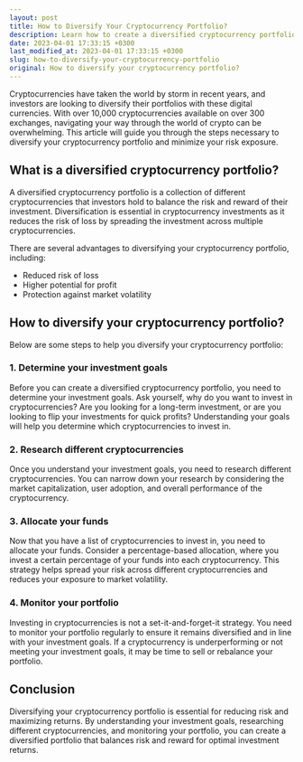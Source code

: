 ```yaml
---
layout: post
title: How to Diversify Your Cryptocurrency Portfolio?
description: Learn how to create a diversified cryptocurrency portfolio that balances risk and reward for optimal investment returns.
date: 2023-04-01 17:33:15 +0300
last_modified_at: 2023-04-01 17:33:15 +0300
slug: how-to-diversify-your-cryptocurrency-portfolio
original: How to diversify your cryptocurrency portfolio?
---
```

Cryptocurrencies have taken the world by storm in recent years, and investors are looking to diversify their portfolios with these digital currencies. With over 10,000 cryptocurrencies available on over 300 exchanges, navigating your way through the world of crypto can be overwhelming. This article will guide you through the steps necessary to diversify your cryptocurrency portfolio and minimize your risk exposure.

## What is a diversified cryptocurrency portfolio?

A diversified cryptocurrency portfolio is a collection of different cryptocurrencies that investors hold to balance the risk and reward of their investment. Diversification is essential in cryptocurrency investments as it reduces the risk of loss by spreading the investment across multiple cryptocurrencies.

There are several advantages to diversifying your cryptocurrency portfolio, including:

- Reduced risk of loss
- Higher potential for profit
- Protection against market volatility

## How to diversify your cryptocurrency portfolio?

Below are some steps to help you diversify your cryptocurrency portfolio:

### 1. Determine your investment goals

Before you can create a diversified cryptocurrency portfolio, you need to determine your investment goals. Ask yourself, why do you want to invest in cryptocurrencies? Are you looking for a long-term investment, or are you looking to flip your investments for quick profits? Understanding your goals will help you determine which cryptocurrencies to invest in.

### 2. Research different cryptocurrencies

Once you understand your investment goals, you need to research different cryptocurrencies. You can narrow down your research by considering the market capitalization, user adoption, and overall performance of the cryptocurrency.

### 3. Allocate your funds

Now that you have a list of cryptocurrencies to invest in, you need to allocate your funds. Consider a percentage-based allocation, where you invest a certain percentage of your funds into each cryptocurrency. This strategy helps spread your risk across different cryptocurrencies and reduces your exposure to market volatility.

### 4. Monitor your portfolio 

Investing in cryptocurrencies is not a set-it-and-forget-it strategy. You need to monitor your portfolio regularly to ensure it remains diversified and in line with your investment goals. If a cryptocurrency is underperforming or not meeting your investment goals, it may be time to sell or rebalance your portfolio.

## Conclusion

Diversifying your cryptocurrency portfolio is essential for reducing risk and maximizing returns. By understanding your investment goals, researching different cryptocurrencies, and monitoring your portfolio, you can create a diversified portfolio that balances risk and reward for optimal investment returns.